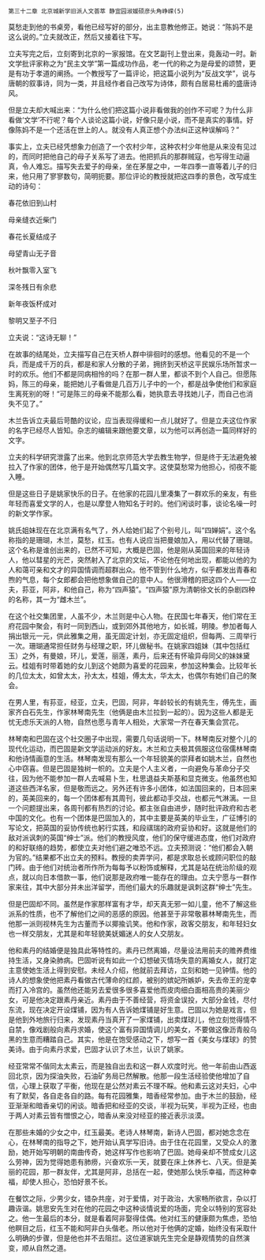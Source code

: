     第三十二章 北京城新学旧派人文荟萃 静宜园淑媛硕彦头角峥嵘(5) 

   莫愁走到他的书桌旁，看他已经写好的部分，出主意教他修正。她说：“陈妈不是这么说的。”立夫就改正，然后又接着往下写。

   立夫写完之后，立刻寄到北京的一家报馆。在文艺副刊上登出来，竟轰动一时。新文学批评家称之为“民主文学”第一篇成功作品，老一代的称之为是母爱的颂赞，更是有功于孝道的阐扬。一个教授写了一篇评论，把这篇小说列为“反战文学”，说与唐朝的叙事诗，同为一类，并且经作者自己改写为诗体，颇有白居易杜甫的盛唐诗风。

   但是立夫却大喊出来：“为什么他们把这篇小说非看做我的创作不可呢？为什么非看做‘文学’不行呢？每个人谈论这篇小说，好像只是小说，而不是真实的事情。好像陈妈不是一个还活在世上的人。就没有人真正想个办法纠正这种误解吗？”

   事实上，立夫已经凭想象力创造了一个农村少年，这种农村少年他是从来没有见过的，而同时把他自己的母子关系写了进去。他把抓兵的那群贼寇，也写得生动逼真，令人难忘。描写失去爱子的母亲，坐在茅屋之中，一年四季一直等着儿子的归来，他只用了寥寥数句，简明扼要。那位评论的教授就把这四季的景色，改写成生动的诗句：

   春花依旧到山村

   母亲缝衣近柴门

   春花长夏结成子

   母望青山无子音

   秋叶飘零入室飞

   深冬残日有余悲

   新年夜饭杯成对

   黎明又至子不归

   立夫说：“这诗无聊！”

   在故事的结尾处，立夫描写自己在天桥人群中徘徊时的感想。他看见的不是一个兵，而是成千万的兵，都是和家人分散的子弟，拥挤到天桥这平民娱乐场所暂求一时的欢乐。他们不都是同病相怜的吗？在那一群人里，都谈不到个人自己。但愿陈妈，陈三的母亲，能把她儿子看做是几百万儿子中的一个，都是战争使他们和家庭生离死别的呀！“可是陈三的母亲不能那么看，她执意去寻找她儿子，而自己也消失不见了。”

   木兰告诉立夫最后苛酷的议论，应当表现得缓和一点儿就好了。但是立夫这位作家的名字已经尽人皆知。杂志的编辑来跟他要文章，以为他可以再创造一篇同样好的文字。

   立夫的科学研究泄露了出来。他到北京师范大学去教生物学，但是终于无法避免被拉入了作家的团体，他于是开始偶然写几篇文字。这使莫愁常为他担心，彻夜不能入睡。

   但是这些日子是姚家快乐的日子。在他家的花园儿里凑集了一群欢乐的亲友，有些年轻而喜爱文学的人，也是以摩登人物知名于时的。他们闲谈时事，谈论名噪一时的新文学作家。

   姚氏姐妹现在在北京满有名气了，外人给她们起了个别号儿，叫“四婵娟”。这个名称指的是珊瑚，木兰，莫愁，红玉。也有人说应当把曼娘加入，用以代替了珊瑚。这个名称是谁创出来的，已然不可知，大概是巴固，他是刚从英国回来的年轻诗人，他以彗星的光芒，突然射入了北京的文坛，不论他在何地出现，都能以他的为人和蔼可亲和文才的异国情调而超群出众。他不管到什么地方，似乎都发出青春和煦的气息，每个女郎都会把他想象做自己的意中人。他很滑稽的把这四个人——立夫，荪亚，阿非，和他自己，称为“四声猿”。“四声猿”原为清朝徐文长的杂剧四种的名称，其一为“雌木兰”。

   在这个社交集团里，人虽不少，木兰则是中心人物。在民国七年春天，他们常在王府花园中聚会，有时一同到西山，或到郊外其他地方，如长城，明陵。参加者每人捐出银元一元，供此雅集之用，虽无固定计划，亦无固定组织，但每两、三周举行一次。珊瑚通常担任财务与经理之职，环儿做秘书。在姚家四姐妹（其中包括红玉）之外，有曼娘，环儿，爱莲，丽莲，素丹，后来还有怀瑜异母同父的妹妹黛云。桂姐有时带着她的女儿到这个她颇为喜爱的花园来，参加这种集会。比较年长的几位太太，如曾太太，孙太太，桂姐，傅太太，华太太，也偶尔有她们自己的聚会。

   在男人里，有荪亚，经亚，立夫，巴固，阿非，年龄较长的有姚先生，傅先生，画家齐白石先生，作家林琴南先生（他俩是由木兰拉到一起的）。因为这些人都是无忧无虑乐天派的人物，自然也愿与青年人相处，大家常一齐在春天集会赏花。

   林琴南和巴固在这个社交圈子中出现，需要几句话说明一下。林琴南反对整个儿的现代化运动，而巴固是新文学运动派的好友。木兰和立夫极其佩服这位宿儒林琴南和他诗情画意的生活。林琴南发现有那么一个年轻貌美的崇拜者如姚木兰，自然也心中窃喜。但是巴固是独树一帜的。立夫是个人主义者，一向避免与革命分子交往，因为他不能参加一群人去喊易卜生，杜思退益夫斯基和显克微支。他虽然也知道这些西洋名家，但是敬而远之。另外还有许多小团体，如法国回来的，日本回来的，英美回来的，每一个团体都有其周刊，彼此都动手交战，也都元气淋漓。一旦一个问题提出来，各周刊都有热烈的讨论。都主张自由进步，随时批评政府和古老中国的文化。也有一个团体是巴固加入的，其中主要是英美的毕业生，广征博引的写论文，把英国的妥协传统也躬行实践，和段祺瑞的政府妥协和好。这就是他们的敌对派讽刺的英国“绅士”派。他们的教授风度，他们的保守缓进态度，他们对政府的和好联络的趋势，都使立夫对他们避之唯恐不远。立夫预测说：“他们都会入朝为官的。”结果都不出立夫的预料。教授的卖弄学问，都是求取总长或顾问职位的敲门砖。由于他们对统治者所作所为每每予以粉饰或解释，尤其是站在统治阶级的观点，就以向日本借款一事，他们说那是政府唯一能存在的理由。立夫宁愿与一群作家来往，其中大部分并未出洋留学，而他们最大的乐趣就是讽刺这群“绅士”先生。

   但是巴固却不同。虽然是作家那样富有才华，却天真无邪一如儿童，他不了解这些派系的性质，也不了解他们之间的恶感的原因。他甚至于非常敬慕林琴南先生，而他那一派则视林先生为古董而予以揶揄讥笑。他和作家，政客交朋友，和年轻妇女也一样交朋友，尤其是和年轻貌美妩媚迷人的女人交朋友。

   他和素丹的结婚便是独具此等特性的。素丹已然离婚，尽量设法用前夫的赡养费维持生活，又身染肺病。巴固听说有如此一个幻想破灭情场失意的离婚女人，就打定主意使她生活上得到安慰。未经人介绍，他就前去拜访，立刻和她一见钟情。他的诗人的想象使他把素丹看做古代薄命的红颜，被别的嫔妃所嫉妒，失去帝王的宠幸而打入冷宫的。虽然他还能另去爱很多很多喜爱他而皮肉细白面相高贵的美丽少女，可是他决定跟素丹亲近。素丹由于不善经营，将资金误投，大部分金钱，尽付东流，现在决定开设煤铺，因为有人告诉她煤铺是好生意。巴固以为她是戏言，但是他到外地旅行归来，发现素丹当真开了一家煤铺，出卖煤球儿，他立刻觉得情不自禁，像戏剧般向素丹求婚，使这个富有异国情调儿的美女，不要做这像沥青般乌黑的生意而糟踏自己。其实，他是在饱受感动之下，想写一首《美女与煤球》的赞美诗。由于向素丹求爱，巴固才认识了木兰，认识了姚家。

   经亚常常不偕同太太素云，而是独自出去和这一群人欢度时光。他一年前由山西返回北京，因为探油失败，石油矿务局已然解散。他那一段生活经验使他增加了自信，心理上获取了平衡，他现在是公然对素云不理不睬。他和素云这对夫妇，心中有了默契，各自走各自的路。每有花园雅集，暗香经常参加。由于木兰的鼓励，经亚渐渐和暗香亲切的闲谈。暗香把和经亚的交谈，半视为玩笑，半视为正经，也由于两人对素云皆有憎恨之心，暗香从来没对经亚的接近表示淡漠。

   在那些未婚的少女之中，红玉最美。老诗人林琴南，新诗人巴固，都对她念念在心，在林琴南的指导之下，她开始认真学写旧诗。由于住在花园里，又受众人的激励，她开始写明朝的南曲传奇，她这样写作也影响了巴固。她母亲却不赞成女儿这么劳神，因为觉得她患有肺痨，兴奋欢乐一天，就要在床上休养七、八天。但是美丽的花园，那一群友伴，尤其是阿非，总括在一起，使她那么快乐幸福，而这种幸福，却使人担心，恐怕好景不长。

   在餐饮之际，少男少女，错杂共座，对于爱情，对于政治，大家畅所欲言，杂以打趣诙谐。姚思安先生对在他的花园之中这种谈情说爱的场面，完全以特别的宽容处之。他一生最后的本分，就是看着阿非娶得佳偶。他对红玉的健康颇为焦虑，恐怕他瞑目之后，红玉不能和阿非白头偕老。所以他对于他俩的定婚，始终没有采取什么明确的步骤，但是他也并不去阻拦。这位道家姚先生完全是静观情势的自然演变，顺从自然之道。

